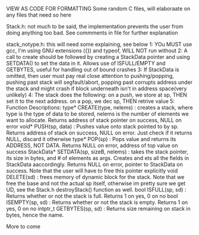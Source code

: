 VIEW AS CODE FOR FORMATTING
Some random C files, will elaboraate on any files that need so here

Stack.h: not much to be said, the implementation prevents the user from doing anything too bad. See commments in file for further explanation

stack_notype.h: this will need some explaining, see below
  1: YOu MUST use gcc, I'm using GNU extensions ({}) and typeof, WILL NOT run without
  2:  A call to create should be followed by creating a StackData pointer and using SETDATA() to set the data in it. Allows use of ISFULL/EMPTY and GETBYTES, useful for handling out of bound crashes
  3: If StackData is omitted, then user must pay real close attention to pushing/popping, pushing past stack will segfault/abort, popping past corrupts address under the stack and might crash if block underneath isn't in address space(very unlikely)
  4: The stack does the following: on a push, we store at sp, THEN set it to the next address. on a pop, we dec sp, THEN retrive value
  5: Function Descriptions: 
    type* CREATE(type, nelems) : creates a stack, where type is the type of data to be stored, nelems is the number of elements we want to allocate. Returns address of stack pointer on success, NULL on error
    void* PUSH(sp, data) : Pushes value onto stack pointed to by sp. Returns address of stack on success, NULL on error. Just check if it returns NULL, discard it otherwise
    type* POP(sp) : Pops value and returns its ADDRESS, NOT DATA. Returns NULL on error, address of top value on success
    StackData* SETDATA(sp, sizeB, nelems) : takes the stack pointer, its size in bytes, and # of elements as args. Creates and ets all the fields in StackData aaccordingly. Returns NULL on error, pointer to StackData on success. Note that the user will have to free this pointer explicitly
    void DELETE(sd) : frees memory of dynamic block for the stack. Note that we free the base and not the actual sp itself, otherwise im pretty sure we get UD, see the Stack.h destroyStack() function as well. 
    bool ISFULL(sp, sd) : Returns whether or not the stack is full. Returns 1 on yes, 0 on no
    bool ISEMPTY(sp, sd) : Returns whether or not the stack is empty. Returns 1 on yes, 0 on no
    intptr_t GETBYTES(sp, sd) : Returns size remaining on stack in bytes, hence the name.

More to come

